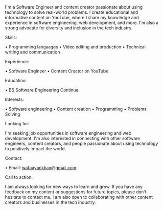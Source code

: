 I'm a Software Engineer and content creator passionate about using technology to solve real-world problems. I create educational and informative content on YouTube, where I share my knowledge and experience in software engineering, web development, and more. I'm also a strong advocate for diversity and inclusion in the tech industry.

Skills:

• Programming languages
• Video editing and production
• Technical writing and communication

Experience:

• Software Engineer
• Content Creator on YouTube

Education:

• BS Software Engineering Continue

Interests:

• Software engineering
• Content creation
• Programming
• Problems Solving

Looking for:

I'm seeking job opportunities in software engineering and web development. I'm also interested in connecting with other software engineers, content creators, and people passionate about using technology to positively impact the world.

Contact:

• Email: wafaayankhan@gmail.com

Call to action:

I am always looking for new ways to learn and grow. If you have any feedback on my content or suggestions for future topics, please don't hesitate to contact me. I am also open to collaborating with other content creators and businesses in the tech industry.
